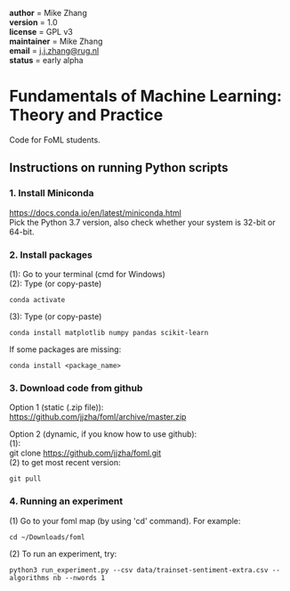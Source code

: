__author__ = Mike Zhang  
__version__ = 1.0  
__license__ = GPL v3  
__maintainer__ = Mike Zhang  
__email__ = j.j.zhang@rug.nl  
__status__ = early alpha  


# Fundamentals of Machine Learning: Theory and Practice

Code for FoML students.

## Instructions on running Python scripts
### 1. Install Miniconda

https://docs.conda.io/en/latest/miniconda.html   
Pick the Python 3.7 version, also check whether your system is 32-bit or 64-bit.  

### 2. Install packages

(1): Go to your terminal (cmd for Windows)  
(2): Type (or copy-paste)  

    conda activate  

(3): Type (or copy-paste)  

    conda install matplotlib numpy pandas scikit-learn  

If some packages are missing:  

    conda install <package_name>

### 3. Download code from github

Option 1 (static (.zip file)):  
    https://github.com/jjzha/foml/archive/master.zip  

Option 2 (dynamic, if you know how to use github):  
(1):  
    git clone https://github.com/jjzha/foml.git  
(2) to get most recent version:  

    git pull

### 4. Running an experiment

(1) Go to your foml map (by using 'cd' command). For example:  

    cd ~/Downloads/foml

(2) To run an experiment, try:  

    python3 run_experiment.py --csv data/trainset-sentiment-extra.csv --algorithms nb --nwords 1
